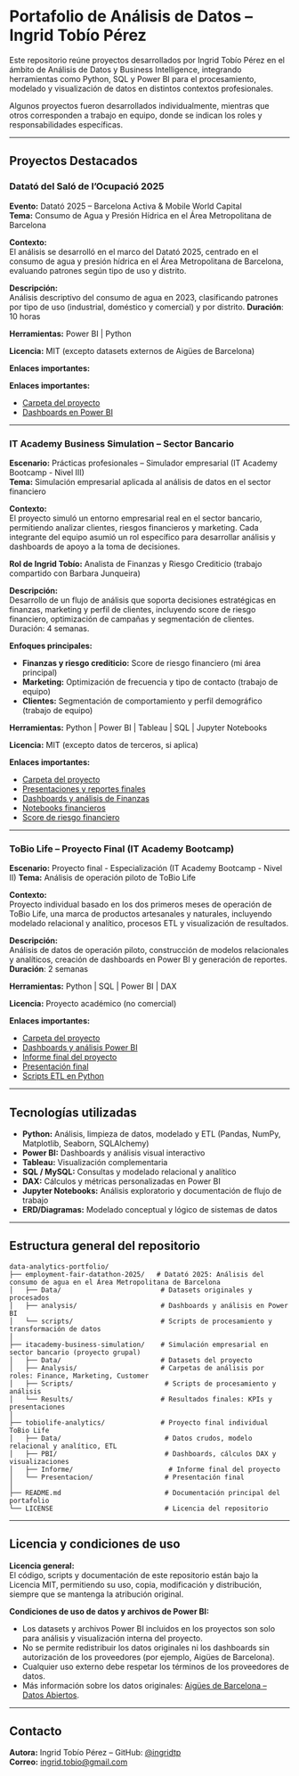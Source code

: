 # Portafolio de Análisis de Datos – Ingrid Tobío Pérez

Este repositorio reúne proyectos desarrollados por Ingrid Tobío Pérez en el ámbito de Análisis de Datos y Business Intelligence, integrando herramientas como Python, SQL y Power BI para el procesamiento, modelado y visualización de datos en distintos contextos profesionales.

Algunos proyectos fueron desarrollados individualmente, mientras que otros corresponden a trabajo en equipo, donde se indican los roles y responsabilidades específicas.

---

## Proyectos Destacados

### Datató del Saló de l’Ocupació 2025

**Evento:** Datató 2025 – Barcelona Activa & Mobile World Capital  
**Tema:** Consumo de Agua y Presión Hídrica en el Área Metropolitana de Barcelona  

**Contexto:**  
El análisis se desarrolló en el marco del Datató 2025, centrado en el consumo de agua y presión hídrica en el Área Metropolitana de Barcelona, evaluando patrones según tipo de uso y distrito.

**Descripción:**  
Análisis descriptivo del consumo de agua en 2023, clasificando patrones por tipo de uso (industrial, doméstico y comercial) y por distrito.
**Duración**: 10 horas

**Herramientas:** Power BI | Python  

**Licencia:** MIT (excepto datasets externos de Aigües de Barcelona)  

**Enlaces importantes:** 

**Enlaces importantes:**  
- [Carpeta del proyecto](./employment-fair-datathon-2025/)  
- [Dashboards en Power BI](./employment-fair-datathon-2025/analysis/)  

---

### IT Academy Business Simulation – Sector Bancario

**Escenario:** Prácticas profesionales – Simulador empresarial (IT Academy Bootcamp - Nivel III)  
**Tema:** Simulación empresarial aplicada al análisis de datos en el sector financiero  

**Contexto:**  
El proyecto simuló un entorno empresarial real en el sector bancario, permitiendo analizar clientes, riesgos financieros y marketing. Cada integrante del equipo asumió un rol específico para desarrollar análisis y dashboards de apoyo a la toma de decisiones.

**Rol de Ingrid Tobío:** Analista de Finanzas y Riesgo Crediticio (trabajo compartido con Barbara Junqueira)  

**Descripción:**  
Desarrollo de un flujo de análisis que soporta decisiones estratégicas en finanzas, marketing y perfil de clientes, incluyendo score de riesgo financiero, optimización de campañas y segmentación de clientes. Duración: 4 semanas.

**Enfoques principales:**
- **Finanzas y riesgo crediticio:** Score de riesgo financiero (mi área principal)  
- **Marketing:** Optimización de frecuencia y tipo de contacto (trabajo de equipo)  
- **Clientes:** Segmentación de comportamiento y perfil demográfico (trabajo de equipo)  

**Herramientas:** Python | Power BI | Tableau | SQL | Jupyter Notebooks  

**Licencia:** MIT (excepto datos de terceros, si aplica)  

**Enlaces importantes:**
- [Carpeta del proyecto](./itacademy-business-simulation/)  
- [Presentaciones y reportes finales](./itacademy-business-simulation/Results/Presentations/)  
- [Dashboards y análisis de Finanzas](./itacademy-business-simulation/Analysis/Finance/Pbix/)  
- [Notebooks financieros](./itacademy-business-simulation/Analysis/Finance/Notebooks/)
- [Score de riesgo financiero](./itacademy-business-simulation/Analysis/Finance/Summaries)  


---

### ToBio Life – Proyecto Final (IT Academy Bootcamp)

**Escenario:** Proyecto final - Especialización (IT Academy Bootcamp - Nivel II)
**Tema:** Análisis de operación piloto de ToBio Life  

**Contexto:**  
Proyecto individual basado en los dos primeros meses de operación de ToBio Life, una marca de productos artesanales y naturales, incluyendo modelado relacional y analítico, procesos ETL y visualización de resultados.

**Descripción:**  
Análisis de datos de operación piloto, construcción de modelos relacionales y analíticos, creación de dashboards en Power BI y generación de reportes.
**Duración**: 2 semanas

**Herramientas:** Python | SQL | Power BI | DAX

**Licencia:** Proyecto académico (no comercial)

**Enlaces importantes:**  
- [Carpeta del proyecto](./tobiolife-analytics/)  
- [Dashboards y análisis Power BI](./tobiolife-analytics/PBI/)  
- [Informe final del proyecto](./tobiolife-analytics/Informe/)  
- [Presentación final](./tobiolife-analytics/Presentacion/)  
- [Scripts ETL en Python](./tobiolife-analytics/Data/tobiolife_etl/)

---

## Tecnologías utilizadas

- **Python:** Análisis, limpieza de datos, modelado y ETL (Pandas, NumPy, Matplotlib, Seaborn, SQLAlchemy)  
- **Power BI:** Dashboards y análisis visual interactivo  
- **Tableau:** Visualización complementaria  
- **SQL / MySQL:** Consultas y modelado relacional y analítico  
- **DAX:** Cálculos y métricas personalizadas en Power BI  
- **Jupyter Notebooks:** Análisis exploratorio y documentación de flujo de trabajo  
- **ERD/Diagramas:** Modelado conceptual y lógico de sistemas de datos  

---

## Estructura general del repositorio

```
data-analytics-portfolio/
├── employment-fair-datathon-2025/   # Datató 2025: Análisis del consumo de agua en el Área Metropolitana de Barcelona
│   ├── Data/                         # Datasets originales y procesados
│   ├── analysis/                     # Dashboards y análisis en Power BI
│   └── scripts/                      # Scripts de procesamiento y transformación de datos
│
├── itacademy-business-simulation/    # Simulación empresarial en sector bancario (proyecto grupal)
│   ├── Data/                         # Datasets del proyecto
│   ├── Analysis/                     # Carpetas de análisis por roles: Finance, Marketing, Customer
│   ├── Scripts/                       # Scripts de procesamiento y análisis
│   └── Results/                      # Resultados finales: KPIs y presentaciones
│
├── tobiolife-analytics/              # Proyecto final individual ToBio Life
│   ├── Data/                          # Datos crudos, modelo relacional y analítico, ETL
│   ├── PBI/                           # Dashboards, cálculos DAX y visualizaciones
│   ├── Informe/                        # Informe final del proyecto
│   └── Presentacion/                  # Presentación final
│
├── README.md                          # Documentación principal del portafolio
└── LICENSE                            # Licencia del repositorio
```

---

## Licencia y condiciones de uso

**Licencia general:**  
El código, scripts y documentación de este repositorio están bajo la Licencia MIT, permitiendo su uso, copia, modificación y distribución, siempre que se mantenga la atribución original.

**Condiciones de uso de datos y archivos de Power BI:**  
- Los datasets y archivos Power BI incluidos en los proyectos son solo para análisis y visualización interna del proyecto.  
- No se permite redistribuir los datos originales ni los dashboards sin autorización de los proveedores (por ejemplo, Aigües de Barcelona).  
- Cualquier uso externo debe respetar los términos de los proveedores de datos.  
- Más información sobre los datos originales: [Aigües de Barcelona – Datos Abiertos](https://www.aguasdebarcelona.cat/ca/dades-obertes).

---

## Contacto

**Autora:** Ingrid Tobío Pérez – GitHub: [@ingridtp](https://github.com/ingridtp)  
**Correo:** ingrid.tobio@gmail.com

